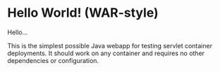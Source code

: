 Hello World! (WAR-style)
===============
Hello...

This is the simplest possible Java webapp for testing servlet container deployments.  It should work on any container and requires no other dependencies or configuration.
